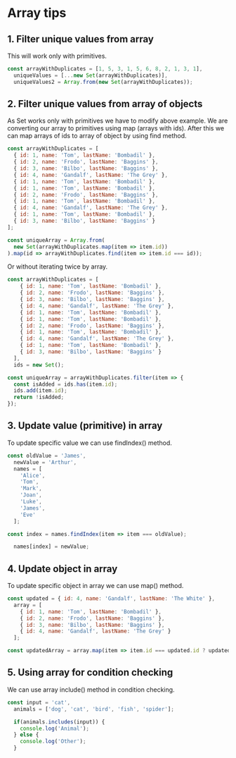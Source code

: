 # Array tips

## 1. Filter unique values from array

This will work only with primitives.

```javascript
const arrayWithDuplicates = [1, 5, 3, 1, 5, 6, 8, 2, 1, 3, 1],
  uniqueValues = [...new Set(arrayWithDuplicates)],
  uniqueValues2 = Array.from(new Set(arrayWithDuplicates));
```

## 2. Filter unique values from array of objects

As Set works only with primitives we have to modify above example.
We are converting our array to primitives using map (arrays with ids).
After this we can map arrays of ids to array of object by using find method.

```javascript
const arrayWithDuplicates = [
  { id: 1, name: 'Tom', lastName: 'Bombadil' },
  { id: 2, name: 'Frodo', lastName: 'Baggins' },
  { id: 3, name: 'Bilbo', lastName: 'Baggins' },
  { id: 4, name: 'Gandalf', lastName: 'The Grey' },
  { id: 1, name: 'Tom', lastName: 'Bombadil' },
  { id: 1, name: 'Tom', lastName: 'Bombadil' },
  { id: 2, name: 'Frodo', lastName: 'Baggins' },
  { id: 1, name: 'Tom', lastName: 'Bombadil' },
  { id: 4, name: 'Gandalf', lastName: 'The Grey' },
  { id: 1, name: 'Tom', lastName: 'Bombadil' },
  { id: 3, name: 'Bilbo', lastName: 'Baggins' }
];

const uniqueArray = Array.from(
  new Set(arrayWithDuplicates.map(item => item.id))
).map(id => arrayWithDuplicates.find(item => item.id === id));
```

Or without iterating twice by array.

```javascript
const arrayWithDuplicates = [
    { id: 1, name: 'Tom', lastName: 'Bombadil' },
    { id: 2, name: 'Frodo', lastName: 'Baggins' },
    { id: 3, name: 'Bilbo', lastName: 'Baggins' },
    { id: 4, name: 'Gandalf', lastName: 'The Grey' },
    { id: 1, name: 'Tom', lastName: 'Bombadil' },
    { id: 1, name: 'Tom', lastName: 'Bombadil' },
    { id: 2, name: 'Frodo', lastName: 'Baggins' },
    { id: 1, name: 'Tom', lastName: 'Bombadil' },
    { id: 4, name: 'Gandalf', lastName: 'The Grey' },
    { id: 1, name: 'Tom', lastName: 'Bombadil' },
    { id: 3, name: 'Bilbo', lastName: 'Baggins' }
  ],
  ids = new Set();

const uniqueArray = arrayWithDuplicates.filter(item => {
  const isAdded = ids.has(item.id);
  ids.add(item.id);
  return !isAdded;
});
```

## 3. Update value (primitive) in array

To update specific value we can use findIndex() method.

```javascript
const oldValue = 'James',
  newValue = 'Arthur',
  names = [
    'Alice',
    'Tom',
    'Mark',
    'Joan',
    'Luke',
    'James',
    'Eve'
  ];

const index = names.findIndex(item => item === oldValue);

  names[index] = newValue;
```

## 4. Update object in array

To update specific object in array we can use map() method.

```javascript
const updated = { id: 4, name: 'Gandalf', lastName: 'The White' },
  array = [
    { id: 1, name: 'Tom', lastName: 'Bombadil' },
    { id: 2, name: 'Frodo', lastName: 'Baggins' },
    { id: 3, name: 'Bilbo', lastName: 'Baggins' },
    { id: 4, name: 'Gandalf', lastName: 'The Grey' }
  ];

const updatedArray = array.map(item => item.id === updated.id ? updated : item);
```

## 5. Using array for condition checking

We can use array include() method in condition checking.

```javascript
const input = 'cat',
  animals = ['dog', 'cat', 'bird', 'fish', 'spider'];

  if(animals.includes(input)) {
    console.log('Animal');
  } else {
    console.log('Other');
  }
```
